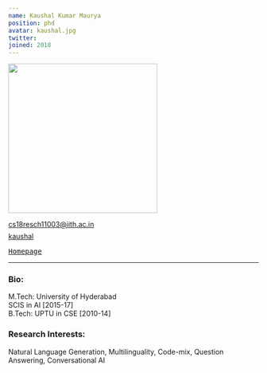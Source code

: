 ```yaml
---
name: Kaushal Kumar Maurya
position: phd
avatar: kaushal.jpg
twitter: 
joined: 2018
---
```


<img width="300" src="{{site.baseurl}}/images/people/{{page.avatar}}" data-action="zoom">

<i class="fa fa-envelope-o"></i> cs18resch11003@iith.ac.in <br>
<span style="display: block; margin-bottom: 0.5em"></span>
<a href="https://github.com/kaushal0494/" target=_blank><i class="fa fa-github"></i> kaushal</a><br>

<a href="https://kaushal0494.github.io/" target=_blank><samp>Homepage</samp></a><br>

<hr>

### Bio: 
M.Tech: University of Hyderabad<br>
SCIS in AI [2015-17]<br>
B.Tech: UPTU in CSE [2010-14]<br>

### Research Interests:
<p style="text-align:justify">

Natural Language Generation, Multilinguality, Code-mix, Question Answering, Conversational AI
</p>